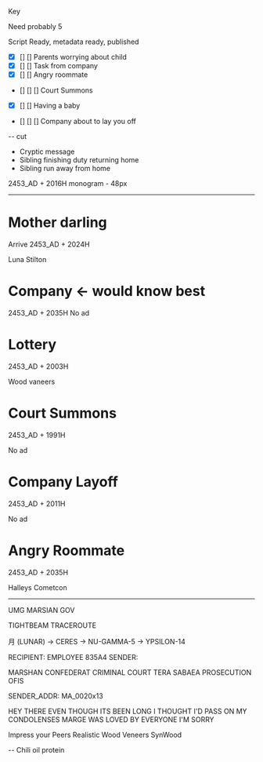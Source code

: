 Key

Need probably 5

Script Ready, metadata ready, published

- [x] [] [] Parents worrying about child
- [x] [] [] Task from company
- [x] [] [] Angry roommate
- []  [] [] Court Summons
- [x] [] [] Having a baby
- []  [] [] Company about to lay you off

-- cut

- Cryptic message
- Sibling finishing duty returning home
- Sibling run away from home



2453_AD + 2016H
monogram - 48px

--------------

# Mother darling
Arrive
2453_AD + 2024H

Luna Stilton

# Company <- would know best
2453_AD + 2035H
No ad

# Lottery
2453_AD + 2003H

Wood vaneers

# Court Summons
2453_AD + 1991H

No ad

# Company Layoff
2453_AD + 2011H

No ad

# Angry Roommate
2453_AD + 2035H

Halleys Cometcon


--------------




UMG
MARSIAN GOV



TIGHTBEAM TRACEROUTE

月 (LUNAR)
-> CERES
-> NU-GAMMA-5
-> YPSILON-14

RECIPIENT: EMPLOYEE 835A4
SENDER: 

MARSHAN CONFEDERAT CRIMINAL COURT
TERA SABAEA PROSECUTION OFIS

SENDER_ADDR: 
MA_0020x13


HEY THERE
EVEN THOUGH ITS BEEN
LONG I THOUGHT I'D
PASS ON MY CONDOLENSES
MARGE WAS LOVED BY
EVERYONE I'M SORRY



Impress your Peers
Realistic Wood Veneers
                SynWood




--
Chili oil protein